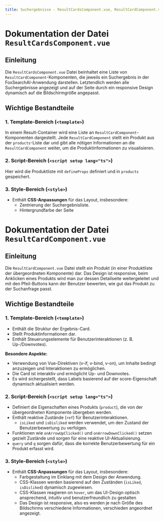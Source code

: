 ```yaml
---
title: Suchergebnisse - ResultCardsComponent.vue, ResultCardComponent.vue
---
```


# Dokumentation der Datei `ResultCardsComponent.vue`

## Einleitung

Die `ResultCardsComponent.vue` Datei beinhaltet eine Liste von `ResultCardComponent`-Komponenten, die jeweils ein Suchergebnis in der FoxSearchAI-Anwendung darstellen. Letztendlich werden alle Suchergebnisse angezeigt und auf der Seite durch ein responsive Design dynamisch auf die Bildschirmgröße angepasst.

## Wichtige Bestandteile

### 1. **Template-Bereich (`<template>`)**

In einem Result-Container wird eine Liste an `ResultCardComponent`-Komponenten dargestellt.
Jede `ResultCardComponent` stellt ein Produkt aus der `products`-Liste dar und gibt alle nötigen Informationen an die `ResultCardComponent` weiter, um die Produktinformationen zu visualisieren.

### 2. **Script-Bereich (`<script setup lang="ts">`)**

Hier wird die Produktliste mit `defineProps` definiert und in `products` gespeichert.

### 3. **Style-Bereich (`<style>`)**

- Enthält **CSS-Anpassungen** für das Layout, insbesondere:
  - Zentrierung der Suchergebnisliste.
  - Hintergrundfarbe der Seite

# Dokumentation der Datei `ResultCardComponent.vue`

## Einleitung

Die `ResultCardComponent.vue` Datei stellt ein Produkt (in einer Produktliste der übergeordneten Komponente) dar. Das Design ist responsive, beim Anklicken eines Produkts wird man zur dessen Detailseite weitergeleitet und mit den Pfeil-Buttons kann der Benutzer bewerten, wie gut das Produkt zu der Suchanfrage passt.

## Wichtige Bestandteile

### 1. **Template-Bereich (`<template>`)**

- Enthält die Struktur der Ergebnis-Card.
- Stellt Produktinformationen dar.
- Enthält Steuerungselemente für Benutzerinteraktionen (z. B. Up-/Downvotes).

**Besondere Aspekte:**

- Verwendung von Vue-Direktiven (v-if, v-bind, v-on), um Inhalte bedingt anzuzeigen und Interaktionen zu ermöglichen.
- Die Card ist interaktiv und ermöglicht Up- und Downvotes.
- Es wird sichergestellt, dass Labels basierend auf der score-Eigenschaft dynamisch aktualisiert werden.

### 2. **Script-Bereich (`<script setup lang="ts">`)**

- Definiert die Eigenschaften eines Produkts (`product`), die von der übergeordneten Komponente übergeben werden.
- Enthält reaktive Zustände (`ref`) für Benutzerinteraktionen.
  - `isLiked` und `isDisliked` werden verwendet, um den Zustand der Benutzerbewertung zu verfolgen.
- Funktionen wie `onArrowUpClicked()` und `onArrowDownClicked()` setzen gezielt Zustände und sorgen für eine reaktive UI-Aktualisierung.
- `query` und `q` sorgen dafür, dass die korrekte Benutzerbewertung für ein Produkt erfasst wird.

### 3. **Style-Bereich (`<style>`)**

- Enthält **CSS-Anpassungen** für das Layout, insbesondere:
  - Farbgestaltung im Einklang mit dem Design der Anwendung.
  - CSS-Klassen werden basierend auf den Zuständen (`isLiked`, `isDisliked`) dynamisch zugewiesen.
  - CSS-Klassen reagieren on `hover`, um das UI-Design optisch ansprechend, intuitiv und benutzerfreundlich zu gestalten
  - Das Design ist responsive, also es werden je nach Größe des Bildschirms verschiedene Informationen, verschieden angeordnet angezeigt.
